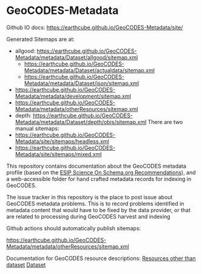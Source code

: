 # GeoCODES-Metadata
Github IO docs: https://earthcube.github.io/GeoCODES-Metadata/site/ 

Generated Sitemaps are at:
* allgood: https://earthcube.github.io/GeoCODES-Metadata/metadata/Dataset/allgood/sitemap.xml
  * https://earthcube.github.io/GeoCODES-Metadata/metadata/Dataset/actualdata/sitemap.xml
  * https://earthcube.github.io/GeoCODES-Metadata/metadata/Dataset/json/sitemap.xml
* https://earthcube.github.io/GeoCODES-Metadata/metadata/development/sitemap.xml
* https://earthcube.github.io/GeoCODES-Metadata/metadata/otherResources/sitemap.xml
* depth: https://earthcube.github.io/GeoCODES-Metadata/metadata/Dataset/depth/obis/sitemap.xml
There are two manual sitemaps:
* https://earthcube.github.io/GeoCODES-Metadata/site/sitemaps/headless.xml
* https://earthcube.github.io/GeoCODES-Metadata/site/sitemaps/mixed.xml

This repository contains documentation about the GeoCODES metadata profile (based on the [ESIP Science On Schema.org Recommendations](https://github.com/ESIPFed/science-on-schema.org/blob/master/guides/Dataset.md)), and a web-accessible folder for hand crafted metadata records for indexing in GeoCODES.

The issue tracker in this repository is the place to post issue about GeoCODES metadata problems. This is to record problems identified in metadata content that would have to be fixed by the data provider, or that are related to processing during GeoCODES harvest and indexing

Github actions should automatically publish sitemaps:

https://earthcube.github.io/GeoCODES-Metadata/metadata/otherResources/sitemap.xml

Documentation for GeoCODES resource descriptions:
    [Resources other than dataset](https://docs.google.com/document/d/1ZHfTVCSXLMYJMEXgzgSviwRw9wSHAGYc-RChcGu9fxA)
    [Dataset](https://docs.google.com/document/d/1z5Jo4STSBZ-zr8mmJA4G3hikm0IHBTIgTTPcbjQHbYs/edit?usp=sharing)
    


